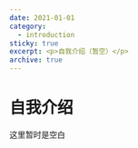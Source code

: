 ```yaml
---
date: 2021-01-01
category:
  - introduction
sticky: true
excerpt: <p>自我介绍（暂空）</p>
archive: true
---
```


# 自我介绍

这里暂时是空白
